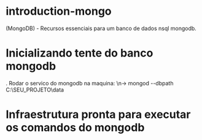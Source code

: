 # introduction-mongo
(MongoDB) - Recursos essenciais para um banco de dados nsql mongodb.

# Inicializando tente do banco mongodb
. Rodar o servico do mongodb na maquina:
    \n-> mongod --dbpath C:\SEU_PROJETO\data

# Infraestrutura pronta para executar os comandos do mongodb
